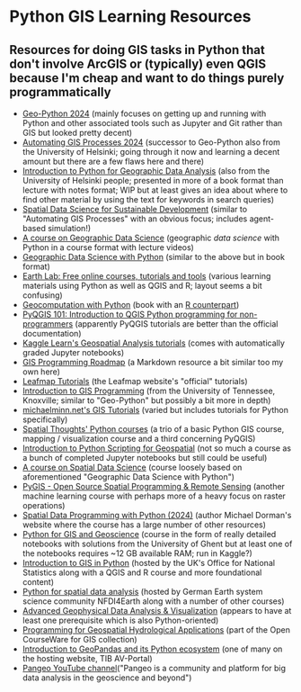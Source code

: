 # Python GIS Learning Resources

## Resources for doing GIS tasks in Python that don't involve ArcGIS or (typically) even QGIS because I'm cheap and want to do things purely programmatically

* [Geo-Python 2024](https://geo-python-site.readthedocs.io/en/latest/) (mainly focuses on getting up and running with Python and other associated tools such as Jupyter and Git rather than GIS but looked pretty decent)
* [Automating GIS Processes 2024](https://autogis-site.readthedocs.io) (successor to Geo-Python also from the University of Helsinki; going through it now and learning a decent amount but there are a few flaws here and there)
* [Introduction to Python for Geographic Data Analysis](https://pythongis.org) (also from the University of Helsinki people; presented in more of a book format than lecture with notes format; WIP but at least gives an idea about where to find other material by using the text for keywords in search queries)
* [Spatial Data Science for Sustainable Development](https://sustainability-gis.readthedocs.io/en/latest/index.html) (similar to "Automating GIS Processes" with an obvious focus; includes agent-based simulation!)
* [A course on Geographic Data Science](https://darribas.org/gds_course/content/home.html) (geographic *data science* with Python in a course format with lecture videos)
* [Geographic Data Science with Python](https://geographicdata.science/book/intro.html) (similar to the above but in book format)
* [Earth Lab: Free online courses, tutorials and tools](https://www.earthdatascience.org/) (various learning materials using Python as well as QGIS and R; layout seems a bit confusing)
* [Geocomputation with Python](https://py.geocompx.org/) (book with an [R counterpart](https://r.geocompx.org/))
* [PyQGIS 101: Introduction to QGIS Python programming for non-programmers](https://anitagraser.com/pyqgis-101-introduction-to-qgis-python-programming-for-non-programmers/) (apparently PyQGIS tutorials are better than the official documentation)
* [Kaggle Learn's Geospatial Analysis tutorials](https://www.kaggle.com/learn/geospatial-analysis) (comes with automatically graded Jupyter notebooks)
* [GIS Programming Roadmap](https://github.com/petedannemann/gis-programming-roadmap/blob/master/README.md) (a Markdown resource a bit similar too my own here)
* [Leafmap Tutorials](https://leafmap.org/tutorials/) (the Leafmap website's "official" tutorials)
* [Introduction to GIS Programming](https://geog-312.gishub.org/) (from the University of Tennessee, Knoxville; similar to "Geo-Python" but possibly a bit more in depth)
* [michaelminn.net's GIS Tutorials](https://michaelminn.net/tutorials/) (varied but includes tutorials for Python specifically)
* [Spatial Thoughts' Python courses](https://spatialthoughts.com/courses/) (a trio of a basic Python GIS course, mapping / visualization course and a third concerning PyQGIS)
* [Introduction to Python Scripting for Geospatial](https://pratt-savi-810.github.io/) (not so much a course as a bunch of completed Jupyter notebooks but still could be useful)
* [A course on Spatial Data Science](https://martinfleischmann.net/sds/) (course loosely based on aforementioned "Geographic Data Science with Python")
* [PyGIS - Open Source Spatial Programming & Remote Sensing](https://pygis.io/docs/a_intro.html) (another machine learning course with perhaps more of a heavy focus on raster operations)
* [Spatial Data Programming with Python (2024)](https://geobgu.xyz/py/) (author Michael Dorman's website where the course has a large number of other resources)
* [Python for GIS and Geoscience](https://jorisvandenbossche.github.io/DS-python-geospatial/) (course in the form of really detailed notebooks with solutions from the University of Ghent but at least one of the notebooks requires ~12 GB available RAM; run in Kaggle?)
* [Introduction to GIS in Python](https://onsgeo.github.io/geospatial-training/docs/intro_to_gis_in_python) (hosted by the UK's Office for National Statistics along with a QGIS and R course and more foundational content)
* [Python for spatial data analysis](https://edutrain.nfdi4earth.de/courses/course-v1:NFDI4Earth+20230828PFSDA+Self-Paced/about) (hosted by German Earth system science community NFDI4Earth along with a number of other courses)
* [Advanced Geophysical Data Analysis & Visualization](https://www.atmos.albany.edu/facstaff/ktyle/atm533/landing-page.html) (appears to have at least one prerequisite which is also Python-oriented)
* [Programming for Geospatial Hydrological Applications](https://courses.gisopencourseware.org/course/view.php?id=2) (part of the Open CourseWare for GIS collection)
* [Introduction to GeoPandas and its Python ecosystem](https://av.tib.eu/media/59414) (one of many on the hosting website, TIB AV-Portal)
* [Pangeo YouTube channel](https://www.youtube.com/@pangeo2060)("Pangeo is a community and platform for big data analysis in the geoscience and beyond")

<!-- Look at DataCamp, Udemy offerings etc. -->
<!-- Educative -->
<!-- Class Central -->
<!-- Locate Press -->
<!-- Skills Caravan -->
<!-- A lot of stuff to comb through here: https://crib.utwente.nl/manual/training-resources/README.html -->
